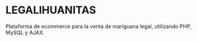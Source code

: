 # LEGALIHUANITAS
Plataforma de ecommerce para la venta de mariguana legal, utilizando PHP, MySQL y AJAX.
